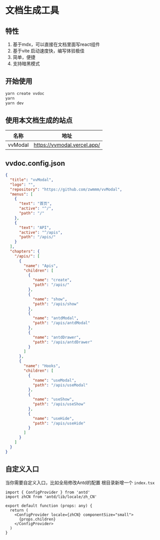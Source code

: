 # 文档生成工具

## 特性

1. 基于mdx，可以直接在文档里面写react组件
2. 基于vite 启动速度快，编写体验极佳
3. 简单，便捷
4. 支持暗黑模式

## 开始使用

```bash
yarn create vvdoc
yarn
yarn dev
```

## 使用本文档生成的站点

|名称| 地址                          |
|---|-----------------------------|
|vvModal| https://vvmodal.vercel.app/ |

## vvdoc.config.json

```json
{
  "title": "vvModal",
  "logo": "",
  "repository": "https://github.com/zwmmm/vvModal",
  "menus": [
    {
      "text": "首页",
      "active": "^/",
      "path": "/"
    },
    {
      "text": "API",
      "active": "^/apis",
      "path": "/apis/"
    }
  ],
  "chapters": {
    "/apis/": [
      {
        "name": "Apis",
        "children": [
          {
            "name": "create",
            "path": "/apis/"
          },
          {
            "name": "show",
            "path": "/apis/show"
          },
          {
            "name": "antdModal",
            "path": "/apis/antdModal"
          },
          {
            "name": "antdDrawer",
            "path": "/apis/antdDrawer"
          }
        ]
      },
      {
        "name": "Hooks",
        "children": [
          {
            "name": "useModal",
            "path": "/apis/useModal"
          },
          {
            "name": "useShow",
            "path": "/apis/useShow"
          },
          {
            "name": "useHide",
            "path": "/apis/useHide"
          }
        ]
      }
    ]
  }
}

```
## 自定义入口

当你需要自定义入口，比如全局修改Antd的配置
根目录新增一个 `index.tsx`

```tsx
import { ConfigProvider } from 'antd'
import zhCN from 'antd/lib/locale/zh_CN'

export default function (props: any) {
  return (
    <ConfigProvider locale={zhCN} componentSize="small">
      {props.children}
    </ConfigProvider>
  )
}
```
